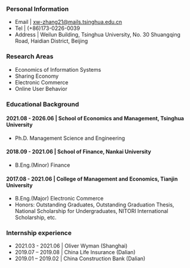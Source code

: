 ### Personal Information
- Email | xw-zhang21@mails.tsinghua.edu.cn
- Tel | (+86)173-0226-0039
- Address | Weilun Building, Tsinghua University, No. 30 Shuangqing Road, Haidian District, Beijing

### Research Areas
- Economics of Information Systems
- Sharing Economy
- Electronic Commerce
- Online User Behavior

### Educational Background
#### 2021.08 - 2026.06 | School of Economics and Management, Tsinghua University
- Ph.D. Management Science and Engineering
#### 2018.09 - 2021.06 | School of Finance, Nankai University
- B.Eng.(Minor) Finance
#### 2017.08 - 2021.06 | College of Management and Economics, Tianjin University
- B.Eng.(Major) Electronic Commerce
- Honors: Outstanding Graduates, Outstanding Graduation Thesis, National Scholarship for Undergraduates, NITORI International Scholarship, etc.

### Internship experience
- 2021.03 - 2021.06 | Oliver Wyman (Shanghai)
- 2019.07 – 2019.08 | China Life Insurance (Dalian)
- 2019.01 – 2019.02 | China Construction Bank (Dalian)
